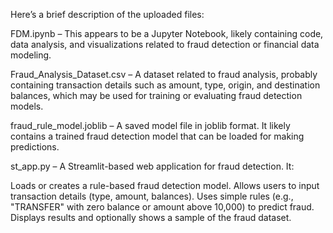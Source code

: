 Here’s a brief description of the uploaded files:

FDM.ipynb – This appears to be a Jupyter Notebook, likely containing code, data analysis, and visualizations related to fraud detection or financial data modeling.

Fraud_Analysis_Dataset.csv – A dataset related to fraud analysis, probably containing transaction details such as amount, type, origin, and destination balances, which may be used for training or evaluating fraud detection models.

fraud_rule_model.joblib – A saved model file in joblib format. It likely contains a trained fraud detection model that can be loaded for making predictions.

st_app.py – A Streamlit-based web application for fraud detection. It:

Loads or creates a rule-based fraud detection model.
Allows users to input transaction details (type, amount, balances).
Uses simple rules (e.g., "TRANSFER" with zero balance or amount above 10,000) to predict fraud.
Displays results and optionally shows a sample of the fraud dataset.
